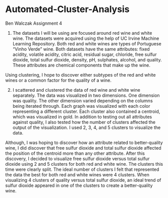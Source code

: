 # Automated-Cluster-Analysis

Ben Walczak
Assignment 4
1.	The datasets I will be using are focused around red wine and white wine. The datasets were acquired using the help of UC Irvine Machine Learning Repository. Both red and white wines are types of Portuguese “Vinho Verde” wine.  Both datasets have the same attributes: fixed acidity, volatile acidity, citric acid, residual sugar, chloride, free sulfur dioxide, total sulfur dioxide, density, pH, sulphates, alcohol, and quality. These attributes are chemical components that make up the wine.

Using clustering, I hope to discover either subtypes of the red and white wines or a common factor for the quality of a wine.

2.	I scattered and clustered the data of red wine and white wine separately. The data was visualized in two dimensions. One dimension was quality. The other dimension varied depending on the columns being iterated through. Each graph was visualized with each color representing a different cluster. Each cluster also contained a centroid, which was visualized in gold. In addition to testing out all attributes against quality, I also tested how the number of clusters affected the output of the visualization. I used 2, 3, 4, and 5 clusters to visualize the data.

Although, I was hoping to discover how an attribute related to better-quality wine, I did discover that free sulfur dioxide and total sulfur dioxide affected the position of the centroid more than any other attribute. After this discovery, I decided to visualize free sulfur dioxide versus total sulfur dioxide using 2 and 5 clusters for both red and white wine. The clusters this time were clearly split. The ideal number of clusters I felt that represented the data the best for both red and white wines were 4 clusters. When visualizing 4 clusters of quality versus total sulfur dioxide, an ideal trend of sulfur dioxide appeared in one of the clusters to create a better-quality wine.
